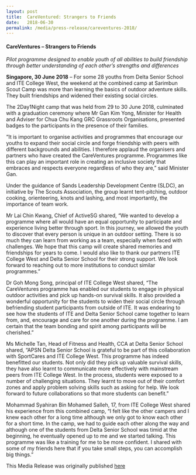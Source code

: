 ```yaml
---
layout: post
title:  CareVentured: Strangers to Friends
date:   2018-06-30
permalink: /media/press-release/careventures-2018/
---
```


#### CareVentures – Strangers to Friends

*Pilot programme designed to enable youth of all abilities to build friendship through better understanding of each other’s strengths and differences*

**Singapore, 30 June 2018** – For some 28 youths from Delta Senior School and ITE College West, the weekend at the combined camp at Sarimbun Scout Camp was more than learning the basics of outdoor adventure skills. They built friendships and widened their existing social circles.

The 2Day1Night camp that was held from 29 to 30 June 2018, culminated with a graduation ceremony where Mr Gan Kim Yong, Minister for Health and Adviser for Chua Chu Kang GRC Grassroots Organisations, presented badges to the participants in the presence of their families.

“It is important to organise activities and programmes that encourage our youths to expand their social circle and forge friendship with peers with different backgrounds and abilities. I therefore applaud the organisers and partners who have created the CareVentures programme. Programmes like this can play an important role in creating an inclusive society that embraces and respects everyone regardless of who they are,” said Minister Gan.

Under the guidance of Sands Leadership Development Centre (SLDC), an initiative by The Scouts Association, the group learnt tent-pitching, outdoor cooking, orienteering, knots and lashing, and most importantly, the importance of team work.

Mr Lai Chin Kwang, Chief of ActiveSG shared, “We wanted to develop a programme where all would have an equal opportunity to participate and experience living better through sport. In this journey, we allowed the youth to discover that every person is unique in an outdoor setting. There is so much they can learn from working as a team, especially when faced with challenges. We hope that this camp will create shared memories and friendships for years to come. I would also like to thank our partners ITE College West and Delta Senior School for their strong support. We look forward to reaching out to more institutions to conduct similar programmes.”

Dr Goh Mong Song, principal of ITE College West shared, “The CareVentures programme has enabled our students to engage in physical outdoor activities and pick up hands-on survival skills. It also provided a wonderful opportunity for the students to widen their social circle through befriending student participants from outside of ITE. It was endearing to see how the students of ITE and Delta Senior School came together to learn from, and, encourage and care for one another during the programme. I am certain that the team bonding and spirit among participants will be cherished.”

Ms Michelle Tan, Head of Fitness and Health, CCA at Delta Senior School shared, “APSN Delta Senior School is grateful to be part of this collaboration with SportCares and ITE College West. This programme has indeed benefitted our students. Not only did they pick up valuable survival skills, they have also learnt to communicate more effectively with mainstream peers from ITE College West. In the process, students were exposed to a number of challenging situations. They learnt to move out of their comfort zones and apply problem solving skills such as asking for help. We look forward to future collaborations so that more students can benefit.”

Mohammad Syahiran Bin Mohamed Salleh, 17, from ITE College West shared his experience from this combined camp, “I felt like the other campers and I knew each other for a long time although we only got to know each other for a short time. In the camp, we had to guide each other along the way and although one of the students from Delta Senior School was timid at the beginning, he eventually opened up to me and we started talking. This programme was like a training for me to be more confident. I shared with some of my friends here that if you take small steps, you can accomplish big things.”

This Media Release was originally published [here](https://www.sportsingapore.gov.sg/Newsroom/Media-Releases/2018/6/CareVentures-Strangers-to-friends)
